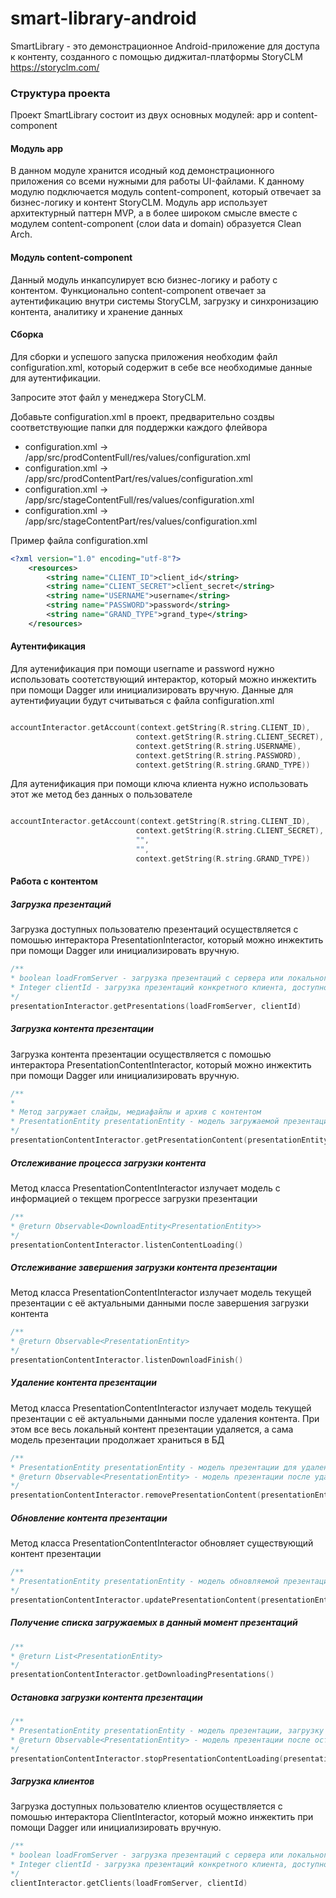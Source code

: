 # smart-library-android

SmartLibrary - это демонстрационное Android-приложение для доступа к
контенту, созданного с помощью диджитал-платформы StoryCLM
https://storyclm.com/

### Структура проекта
Проект SmartLibrary состоит из двух основных модулей: app и
content-component 
#### Модуль app
В данном модуле хранится исодный код демонстрационного приложения со
всеми нужными для работы UI-файлами. К данному модулю подключается
модуль content-component, который отвечает за бизнес-логику и контент
StoryCLM. Модуль app использует архитектурный паттерн MVP, а в более
широком смысле вместе с модулем content-component (слои data и domain)
образуется Clean Arch.
#### Модуль content-component
Данный модуль инкапсулирует всю бизнес-логику и работу с контентом.
Функционально content-component отвечает за аутентификацию внутри
системы StoryCLM, загрузку и синхронизацию контента, аналитику и
хранение данных

#### Сборка 
Для сборки и успешого запуска приложения необходим файл
configuration.xml, который содержит в себе все необходимые данные для
аутентификации.

Запросите этот файл у менеджера StoryCLM.
 
 Добавьте configuration.xml в проект, предварительно создвы 
 соответствующие папки для поддержки каждого флейвора

- configuration.xml -> /app/src/prodContentFull/res/values/configuration.xml
- configuration.xml -> /app/src/prodContentPart/res/values/configuration.xml
- configuration.xml -> /app/src/stageContentFull/res/values/configuration.xml
- configuration.xml -> /app/src/stageContentPart/res/values/configuration.xml

Пример файла configuration.xml 
```xml
<?xml version="1.0" encoding="utf-8"?>
    <resources>
        <string name="CLIENT_ID">client_id</string>
        <string name="CLIENT_SECRET">client_secret</string>
        <string name="USERNAME">username</string>
        <string name="PASSWORD">password</string>
        <string name="GRAND_TYPE">grand_type</string>
    </resources>
 ```

#### Аутентификация 

Для аутенификация при помощи username и password нужно использовать
соотетствующий интерактор, который можно инжектить при помощи Dagger или
инициализировать вручную. Данные для аутентифиуации будут считываться с
файла configuration.xml
```kotlin

accountInteractor.getAccount(context.getString(R.string.CLIENT_ID),
                            context.getString(R.string.CLIENT_SECRET),
                            context.getString(R.string.USERNAME),
                            context.getString(R.string.PASSWORD),
                            context.getString(R.string.GRAND_TYPE))                          
```
Для аутенификация при помощи ключа клиента нужно использовать этот же
метод без данных о пользователе
```kotlin

accountInteractor.getAccount(context.getString(R.string.CLIENT_ID),
                            context.getString(R.string.CLIENT_SECRET),
                            "",
                            "",
                            context.getString(R.string.GRAND_TYPE))
```

#### Работа с контентом 

##### Загрузка презентаций 
Загрузка доступных пользователю презентаций
осуществляется с помошью интерактора PresentationInteractor, который
можно инжектить при помощи Dagger или инициализировать вручную.

```kotlin
/**
* boolean loadFromServer - загрузка презентаций с сервера или локального хранилища
* Integer clientId - загрузка презентаций конкретного клиента, доступно использование null (без ограничений по клиентам)
*/
presentationInteractor.getPresentations(loadFromServer, clientId)                        
```

##### Загрузка контента презентации 
Загрузка контента презентации осуществляется с помошью интерактора
PresentationContentInteractor, который можно инжектить при помощи Dagger или
инициализировать вручную.

```kotlin
/**
* 
* Метод загружает слайды, медиафайлы и архив с контентом
* PresentationEntity presentationEntity - модель загружаемой презентации
*/
presentationContentInteractor.getPresentationContent(presentationEntity)                      
```

##### Отслеживание процесса загрузки контента 
Метод класса PresentationContentInteractor излучает модель с информацией о текщем прогрессе загрузки
презентации

```kotlin
/**
* @return Observable<DownloadEntity<PresentationEntity>>
*/
presentationContentInteractor.listenContentLoading()                    
```

##### Отслеживание завершения загрузки контента презентации
Метод класса PresentationContentInteractor излучает модель текущей
презентации с её актуальными данными после завершения загрузки контента

```kotlin
/**
* @return Observable<PresentationEntity>
*/
presentationContentInteractor.listenDownloadFinish()                    
```

##### Удаление контента презентации 
Метод класса PresentationContentInteractor излучает модель текущей
презентации с её актуальными данными после удаления контента. При этом
все весь локальный контент презентации удаляется, а сама модель
презентации продолжает храниться в БД

```kotlin
/**
* PresentationEntity presentationEntity - модель презентации для удаления её контента
* @return Observable<PresentationEntity> - модель презентации после удаления контента
*/
presentationContentInteractor.removePresentationContent(presentationEntity)                   
```

##### Обновление контента презентации 
Метод класса PresentationContentInteractor обновляет существующий
контент презентации

```kotlin
/**
* PresentationEntity presentationEntity - модель обновляемой презентации
*/
presentationContentInteractor.updatePresentationContent(presentationEntity)                      
```

##### Получение списка загружаемых в данный момент презентаций

```kotlin
/**
* @return List<PresentationEntity>
*/
presentationContentInteractor.getDownloadingPresentations()                      
```

##### Остановка загрузки контента презентации 

```kotlin
/**
* PresentationEntity presentationEntity - модель презентации, загрузку которой нужно остановить
* @return Observable<PresentationEntity> - модель презентации после остановки загрузки
*/
presentationContentInteractor.stopPresentationContentLoading(presentationEntity)                 
```

##### Загрузка клиентов 
Загрузка доступных пользователю клиентов осуществляется с помошью
интерактора ClientInteractor, который можно инжектить при помощи Dagger
или инициализировать вручную.

```kotlin
/**
* boolean loadFromServer - загрузка презентаций с сервера или локального хранилища
* Integer clientId - загрузка презентаций конкретного клиента, доступно использование null (без ограничений по клиентам)
*/
clientInteractor.getClients(loadFromServer, clientId)                      
```
